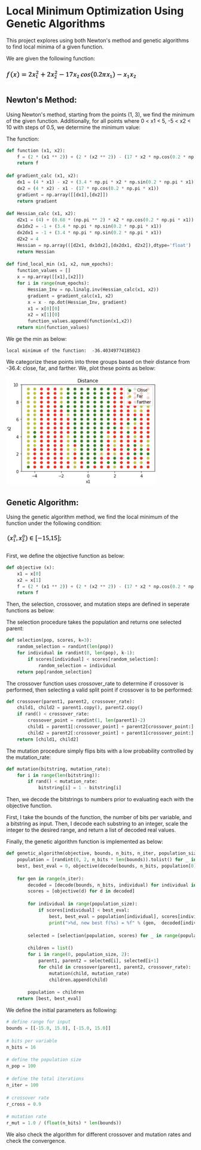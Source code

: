 # Local Minimum Optimization Using Genetic Algorithms
This project explores using both Newton's method and genetic algorithms to find local minima of a given function.

We are given the following function:

<img src="images/1.png" width="350"/>


## Newton's Method:
Using Newton's method, starting from the points (1, 3), we find the minimum of the given function. Additionally, for all points where 0 < x1 < 5, -5 < x2 < 10 with steps of 0.5, we determine the minimum value:

The function:
```python
def function (x1, x2):
    f = (2 * (x1 ** 2)) + (2 * (x2 ** 2)) - (17 * x2 * np.cos(0.2 * np.pi * x1)) - (x1 * x2)
    return f

def gradient_calc (x1, x2):
    dx1 = (4 * x1) - x2 + (3.4 * np.pi * x2 * np.sin(0.2 * np.pi * x1))
    dx2 = (4 * x2) - x1 - (17 * np.cos(0.2 * np.pi * x1))
    gradient = np.array([[dx1],[dx2]])
    return gradient

def Hessian_calc (x1, x2):
    d2x1 = (4) + (0.68 * (np.pi ** 2) * x2 * np.cos(0.2 * np.pi * x1))
    dx1dx2 = -1 + (3.4 * np.pi * np.sin(0.2 * np.pi * x1))
    dx2dx1 = -1 + (3.4 * np.pi * np.sin(0.2 * np.pi * x1))
    d2x2 = 4
    Hessian = np.array(([d2x1, dx1dx2],[dx2dx1, d2x2]),dtype='float')
    return Hessian

def find_local_min (x1, x2, num_epochs):
    function_values = []
    x = np.array([[x1],[x2]])
    for i in range(num_epochs):
        Hessian_Inv = np.linalg.inv(Hessian_calc(x1, x2))
        gradient = gradient_calc(x1, x2)
        x = x - np.dot(Hessian_Inv, gradient)
        x1 = x[0][0]
        x2 = x[1][0]
        function_values.append(function(x1,x2))
    return min(function_values)
```

We ge the min as below:

```
local minimum of the function:  -36.40349774185023
```

We categorize these points into three groups based on their distance from -36.4: close, far, and farther. We, plot these points as below:

<img src="images/2.png" width="400"/>

## Genetic Algorithm:

Using the genetic algorithm method, we find the local minimum of the function under the following condition:

<img src="images/3.png" width="150"/>

First, we define the objective function as below:

```python
def objective (x):
	x1 = x[0]
	x2 = x[1]
	f = (2 * (x1 ** 2)) + (2 * (x2 ** 2)) - (17 * x2 * np.cos(0.2 * np.pi * x1)) - (x1 * x2)
	return f
```

Then, the selection, crossover, and mutation steps are defined in seperate functions as below:

The selection procedure takes the population and returns one selected parent:

```python
def selection(pop, scores, k=3):
	random_selection = randint(len(pop))
	for individual in randint(0, len(pop), k-1):
		if scores[individual] < scores[random_selection]:
			random_selection = individual
	return pop[random_selection]
```

The crossover function uses crossover_rate to determine if crossover is performed, then selecting a valid split point if crossover is to be performed:

```python
def crossover(parent1, parent2, crossover_rate):
	child1, child2 = parent1.copy(), parent2.copy()
	if rand() < crossover_rate:
		crossover_point = randint(1, len(parent1)-2)
		child1 = parent1[:crossover_point] + parent2[crossover_point:]
		child2 = parent2[:crossover_point] + parent1[crossover_point:]
	return [child1, child2]
```

The mutation procedure simply flips bits with a low probability controlled by the mutation_rate:

```python
def mutation(bitstring, mutation_rate):
	for i in range(len(bitstring)):
		if rand() < mutation_rate:
			bitstring[i] = 1 - bitstring[i]
```

Then, we decode the bitstrings to numbers prior to evaluating each with the objective function.

First, I take the bounds of the function, the number of bits per variable, and a bitstring as input.
Then, I decode each substring to an integer, scale the integer to the desired range, and return a list of decoded real values.


Finally, the genetic algorithm function is implemented as below:

```python
def genetic_algorithm(objective, bounds, n_bits, n_iter, population_size, crossover_rate, mutation_rate):
	population = [randint(0, 2, n_bits * len(bounds)).tolist() for _ in range(population_size)]
	best, best_eval = 0, objective(decode(bounds, n_bits, population[0]))

	for gen in range(n_iter):
		decoded = [decode(bounds, n_bits, individual) for individual in population]
		scores = [objective(d) for d in decoded]

		for individual in range(population_size):
			if scores[individual] < best_eval:
				best, best_eval = population[individual], scores[individual]
				print(">%d, new best f(%s) = %f" % (gen,  decoded[individual], scores[individual]))

		selected = [selection(population, scores) for _ in range(population_size)]

		children = list()
		for i in range(0, population_size, 2):
			parent1, parent2 = selected[i], selected[i+1]
			for child in crossover(parent1, parent2, crossover_rate):
				mutation(child, mutation_rate)
				children.append(child)

		population = children
	return [best, best_eval]
```

We define the initial parameters as following:

```python
# define range for input
bounds = [[-15.0, 15.0], [-15.0, 15.0]]

# bits per variable
n_bits = 16

# define the population size
n_pop = 100

# define the total iterations
n_iter = 100

# crossover rate
r_cross = 0.9

# mutation rate
r_mut = 1.0 / (float(n_bits) * len(bounds))
```

We also check the algorithm for different crossover and mutation rates and check the convergence.
